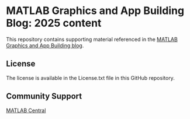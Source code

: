# MATLAB Graphics and App Building Blog: 2025 content
This repository contains supporting material referenced in the [MATLAB Graphics and App Building blog]([url](https://blogs.mathworks.com/graphics-and-apps/)).

## License
The license is available in the License.txt file in this GitHub repository.

## Community Support
[MATLAB Central]([url](https://www.mathworks.com/matlabcentral/))
